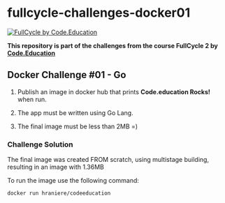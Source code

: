 # fullcycle-challenges-docker01
[![FullCycle by Code.Education](https://portal.code.education/bundles/sonbase/img/lms/LogoFCCode.png?32)](https://code.education)

**This repository is part of the challenges from the course FullCycle 2 by [Code.Education](https://code.education)**

## Docker Challenge #01 - Go

1. Publish an image in docker hub that prints **Code.education Rocks!** when run.

1. The app must be written using Go Lang.

1. The final image must be less than 2MB =)

### Challenge Solution

The final image was created FROM scratch, using multistage building, resulting in an image with 1.36MB

To run the image use the following command:
```sh
docker run hraniere/codeeducation
```
